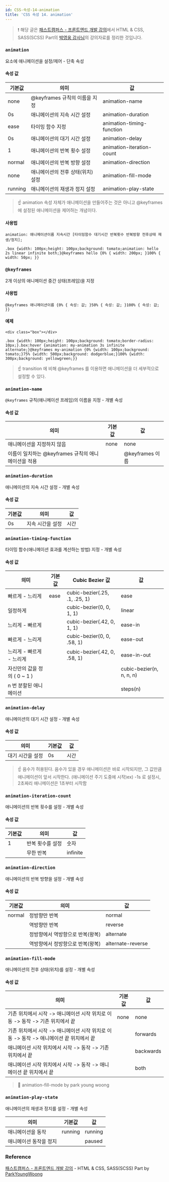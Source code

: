 ```yaml
---
id: CSS-속성-14-animation
title: 'CSS 속성 14. animation'
---
```


> ❗️ 해당 글은 [패스트캠퍼스 - 프론트엔드 개발 강의](https://www.fastcampus.co.kr/dev_online_react/)에서 HTML & CSS, SASS(SCSS) Part의 [박영웅 강사님](https://github.com/ParkYoungWoong)의 강의자료를 정리한 것입니다.

### `animation`

요소에 애니메이션을 설정/제어 - 단축 속성

#### 속성 값

| 기본값  | 의미                              | 값                        |
| ------- | --------------------------------- | ------------------------- |
| none    | @keyframes 규칙의 이름을 지정     | animation-name            |
| 0s      | 애니메이션의 지속 시간 설정       | animation-duration        |
| ease    | 타이밍 함수 지정                  | animation-timing-function |
| 0s      | 애니메이션의 대기 시간 설정       | animation-delay           |
| 1       | 애니메이션의 반복 횟수 설정       | animation-iteration-count |
| normal  | 애니메이션의 반복 방향 설정       | animation-direction       |
| none    | 애니메이션의 전후 상태(위치) 설정 | animation-fill-mode       |
| running | 애니메이션의 재생과 정지 설정     | animation-play-state      |

> ☝️ animation 속성 자체가 애니메이션을 만들어주는 것은 아니고 @keyframes 에 설정된 애니메이션을 제어하는 개념이다.

#### 사용법

```plain text
animation: 애니메이션이름 지속시간 [타이밍함수 대기시간 반복횟수 반복방향 전후상태 재생/정지];
```

```plain text
.box {width: 100px;height: 100px;background: tomato;animation: hello 2s linear infinite both;}@keyframes hello {0% { width: 200px; }100% { width: 50px; }}
```

### `@keyframes`

2개 이상의 애니메이션 중간 상태(프레임)을 지정

#### 사용법

```plain text
@keyframes 애니메이션이름 {0% { 속성: 값; }50% { 속성: 값; }100% { 속성: 값; }}
```

#### 예제

```plain text
<div class="box"></div>
```

```plain text
.box {width: 100px;height: 100px;background: tomato;border-radius: 10px;}.box:hover {animation: my-animation 3s infinite alternate;}@keyframes my-animation {0% {width: 100px;background: tomato;}75% {width: 500px;background: dodgerblue;}100% {width: 300px;background: yellowgreen;}}
```

> ☝️ transition 에 비해 @keyframes 를 이용하면 애니메이션을 더 세부적으로 설정할 수 있다.

### `animation-name`

`@keyframes` 규칙(애니메이션 프레임)의 이름을 지정 - 개별 속성

#### 속성 값

| 의미                                                | 기본값 | 값              |
| --------------------------------------------------- | ------ | --------------- |
| 애니메이션을 지정하지 않음                          | none   | none            |
| 이름이 일치하는 @keyframes 규칙의 애니메이션을 적용 |        | @keyframes 이름 |

### `animation-duration`

애니메이션의 지속 시간 설정 - 개별 속성

#### 속성 값

| 기본값 | 의미             | 값   |
| ------ | ---------------- | ---- |
| 0s     | 지속 시간을 설정 | 시간 |

### `animation-timing-function`

타이밍 함수(애니메이션 효과를 계산하는 방법) 지정 - 개별 속성

#### 속성 값

| 의미                         | 기본값 | Cubic Bezier 값               | 값                       |
| ---------------------------- | ------ | ----------------------------- | ------------------------ |
| 빠르게 - 느리게              | ease   | cubic-bezier(.25, .1, .25, 1) | ease                     |
| 일정하게                     |        | cubic-bezier(0, 0, 1, 1)      | linear                   |
| 느리게 - 빠르게              |        | cubic-bezier(.42, 0, 1, 1)    | ease-in                  |
| 빠르게 - 느리게              |        | cubic-bezier(0, 0, .58, 1)    | ease-out                 |
| 느리게 - 빠르게 - 느리게     |        | cubic-bezier(.42, 0, .58, 1)  | ease-in-out              |
| 자신만의 값을 정의 ( 0 ~ 1 ) |        |                               | cubic-bezier(n, n, n, n) |
| n 번 분할된 애니메이션       |        |                               | steps(n)                 |

### `animation-delay`

애니메이션의 대기 시간 설정 - 개별 속성

#### 속성 값

| 의미             | 기본값 | 값   |
| ---------------- | ------ | ---- |
| 대기 시간을 설정 | 0s     | 시간 |

> ☝️ 음수가 허용된다. 음수가 있을 경우 애니메이션은 바로 시작되지만, 그 값만큼 애니메이션이 앞서 시작한다. (애니메이션 주기 도중에 시작)ex) -1s 로 설정시, 2초짜리 애니메이션은 1초부터 시작함

### `animation-iteration-count`

애니메이션의 반복 횟수를 설정 - 개별 속성

#### 속성 값

| 기본값 | 의미             | 값       |
| ------ | ---------------- | -------- |
| 1      | 반복 횟수를 설정 | 숫자     |
|        | 무한 반복        | infinite |

### `animation-direction`

애니메이션의 반복 방향을 설정 - 개별 속성

#### 속성 값

| 기본값 | 의미                             | 값                |
| ------ | -------------------------------- | ----------------- |
| normal | 정방향만 반복                    | normal            |
|        | 역방향만 반복                    | reverse           |
|        | 정방향에서 역방향으로 반복(왕복) | alternate         |
|        | 역방향에서 정방향으로 반복(왕복) | alternate-reverse |

### `animation-fill-mode`

애니메이션의 전후 상태(위치)를 설정 - 개별 속성

#### 속성 값

| 의미                                                                                   | 기본값 | 값        |
| -------------------------------------------------------------------------------------- | ------ | --------- |
| 기존 위치에서 시작 -> 애니메이션 시작 위치로 이동 -> 동작 -> 기존 위치에서 끝          | none   | none      |
| 기존 위치에서 시작 -> 애니메이션 시작 위치로 이동 -> 동작 -> 애니메이션 끝 위치에서 끝 |        | forwards  |
| 애니메이션 시작 위치에서 시작 -> 동작 -> 기존 위치에서 끝                              |        | backwards |
| 애니메이션 시작 위치에서 시작 -> 동작 -> 애니메이션 끝 위치에서 끝                     |        | both      |

> 🔗 animation-fill-mode by park young woong

### `animation-play-state`

애니메이션의 재생과 정지를 설정 - 개별 속성

| 의미                   | 기본값  | 값      |
| ---------------------- | ------- | ------- |
| 애니메이션을 동작      | running | running |
| 애니메이션 동작을 정지 |         | paused  |

### Reference

[패스트캠퍼스 - 프론트엔드 개발 강의](https://www.fastcampus.co.kr/dev_online_react/) - HTML & CSS, SASS(SCSS) Part by [ParkYoungWoong](https://github.com/ParkYoungWoong)
